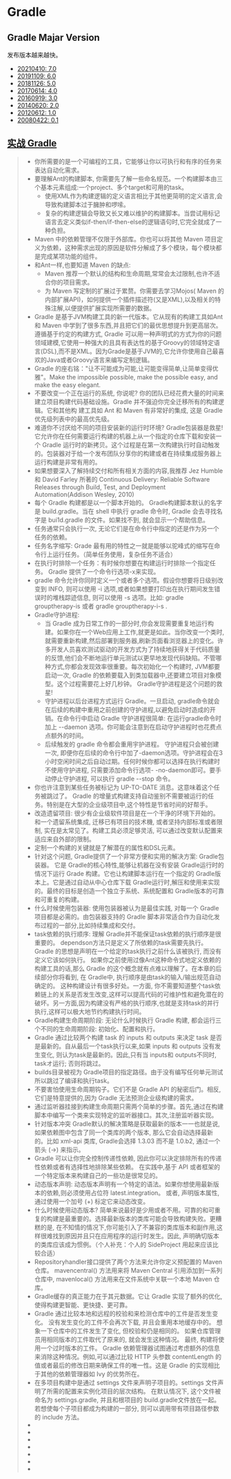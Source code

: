 # Gradle

## Gradle Majar Version

发布版本越来越快。

* [20210410: 7.0](https://github.com/gradle/gradle/releases/tag/v7.0.0)
* [20191109: 6.0](https://github.com/gradle/gradle/releases/tag/v6.0.0)
* [20181126: 5.0](https://github.com/gradle/gradle/releases/tag/v5.0.0)
* [20170614: 4.0](https://github.com/gradle/gradle/releases/tag/v4.0.0)
* [20160919: 3.0](https://github.com/gradle/gradle/releases/tag/v3.0.0)
* [20140620: 2.0](https://github.com/gradle/gradle/releases/tag/REL_2.0)
* [20120612: 1.0](https://github.com/gradle/gradle/releases/tag/REL_1.0)
* [20080422: 0.1](https://github.com/gradle/gradle/releases/tag/REL-0.1)

## [实战 Gradle](https://book.douban.com/subject/26609447/)

> * 你所需要的是一个可编程的工具，它能够让你以可执行和有序的任务来表达自动化需求。
> * 要理解Ant的构建脚本, 你需要先了解一些命名规范。一个构建脚本由三个基本元素组成:一个project、多个target和可用的task。
>   * 使用XML作为构建逻辑的定义语言相比于其他更简明的定义语言,会导致构建脚本过于臃肿和啰嗦。
>   * 复杂的构建逻辑会导致又长又难以维护的构建脚本。当尝试用标记语言去定义类似if-then/if-then-else的逻辑语句时,它完全就成了一种负担。
> * Maven 中的依赖管理不仅限于外部库。你也可以将其他 Maven 项目定义为依赖，这种需求出现的原因是软件分解成了多个模块，每个模块都是完成某项功能的组件。
> * 和Ant一样,也要知道 Maven 的缺点:
>   * Maven 推荐一个默认的结构和生命周期,常常会太过限制,也许不适合你的项目需求。
>   * 为 Maven 写定制的扩展过于累赘。你需要去学习Mojos( Maven 的内部扩展API)，如何提供一个插件描述符(又是XML),以及相关的特殊注解,以便提供扩展实现所需要的数据。
> * Gradle 是基于JVM构建工具的新一代版本。它从现有的构建工具如Ant和 Maven 中学到了很多东西,并且把它们的最优思想提升到更高层次。遵循基于约定的构建方式, Gradle 可以用一种声明式的方式为你的问题领域建模,它使用一种强大的且具有表达性的基于Groovy的领域特定语言(DSL),而不是XML。因为Grade是基于JVM的,它允许你使用自己最喜欢的Java或者Groovy语言来编写定制逻辑。
> * Gradle 的座右铭："让不可能成为可能,让可能变得简单,让简单变得优雅"。Make the impossible possible, make the possible easy, and make the easy elegant.
> * 不要改变一个正在运行的系统, 你说呢? 你的团队已经花费大量的时间来建立项目构建代码基础设施。Gradle 并不强迫你完全迁移所有的构建逻辑。它和其他构 建工具如 Ant 和 Maven 有非常好的集成, 这是 Gradle 优先级列表中的最高优先级。
> * 难道你不讨厌给不同的项目安装新的运行时环境? Gradle包装器是救星!它允许你在任何需要运行构建的机器上从一个指定的仓库下载和安装一个 Gradle 运行时的新拷贝。这个过程是在第一次构建执行时自动触发的。包装器对于给一个发布团队分享你的构建或者在持续集成服务器上运行构建是非常有用的。
> * 如果想要深入了解持续交付和所有相关方面的内容,我推荐 Jez Humble 和 David Farley 所著的 Continuous Delivery: Reliable Software Releases through Build, Test, and Deployment Automation(Addison Wesley, 2010)
> * 每个 Gradle 构建都是以一个脚本开始的。 Gradle构建脚本默认的名字是 build.gradle。当在 shell 中执行 gradle 命令时, Gradle 会去寻找名字是 bui1d.gradle 的文件。如果找不到, 就会显示一个帮助信息。
> * 任务通常只会执行一次, 无论它们是在命令行中指定的还是作为另一个任务的依赖。
> * 任务名字缩写: Grade 最有用的特性之一就是能够以驼峰式的缩写在命令行上运行任务。（简单任务使用，复杂任务不适合）
> * 在执行时排除一个任务：有时候你想要在构建运行时排除一个指定任务。 Gradle 提供了一个命令行选项-x来实现。
> * gradle 命令允许你同时定义一个或者多个选项。假设你想要将日级别改变到 INFO, 则可以使用 -i 选项,或者如果想要打印出在执行期间发生错误时的堆栈踪迹信息, 则可以使用 -s 选项。比如: gradle grouptherapy-is 或者 gradle grouptherapy-i-s .
> * Gradle守护进程:
>   * 当 Gradle 成为日常工作的一部分时,你会发现需要重复地运行构建。如果你在一个Web应用上工作,就更是如此。当你改变一个类时,就需要重新构建,然后部署到服务器,刷新页面看浏览器上的变化。许多开发人员喜欢测试驱动的开发方式为了持续地获得关于代码质量的反馈,他们会不断地运行单元测试以更早地发现代码缺陷。不管哪种方式,你都会发现效率很重要。每次初始化一个构建时, JVM都要启动一次, Gradle 的依赖要载入到类加载器中,还要建立项目对象模型。这个过程需要花上好几秒钟。 Gradle守护进程是这个问题的救星!
>   * 守护进程以后台进程方式运行 Gradle。一旦启动, gradle命令就会在后续的构建中重用之前创建的守护进程,以避免启动时造成的开销。在命令行中启动 Gradle 守护进程很简单: 在运行gradle命令时加上 --daemon 选项。你可能会注意到在启动守护进程时也花费点点额外的时间。
>   * 后续触发的 gradle 命令都会重用宇护进程。 守护进程只会被创建一次, 即便你在后续的命令行中加了-daemon选项。守护进程会在3小时空闲时间之后自动过期。任何时候你都可以选择在执行构建时不使用守护进程, 只需要添加命令行选项- -no-daemon即可。要手动停止守护进程, 可以执行 gradle --stop 命令。
> * 你也许注意到某些任务被标记为 UP-TO-DATE 消息。这意味着这个任务被跳过了。 Gradle 的增量式构建支持自动鉴别不需要被运行的任务。特别是在大型的企业级项目中,这个特性是节省时间的好帮手。
> * 改造遗留项目: 很少有企业级软件项目是在一个干浄的环境下开始的。和一个遗留系统集成, 迁移已有项目的技术機, 或者坚持内部标准或者限制, 实在是太常见了。构建工具必须足够灵活, 可以通过改变默认配置来适应来自外部的限制。
> * 定制一个构建的关键就是了解潜在的属性和DSL元素。
> * 针对这个问题, Gradle提供了一个非常方便和实用的解决方案: Gradle包装器。 它是 Gradle的核心特性,能够让机器在没有安装 Gradle运行时的情况下运行 Grade 构建。它也让构建脚本运行在一个指定的 Gradle版本上。它是通过自动从中心仓库下载 Gradle运行时,解压和使用来实现的。最终的目标是创造一个独立于系统、系统配置和 Gradle版本的可靠和可重复的构建。
> * 什么时候使用包装器: 使用包装器被认为是最佳实践, 对每一个 Gradle 项目都是必需的。由包装器支持的 Gradle 脚本非常适合作为自动化发布过程的一部分,比如持续集成和交付。
> * task依赖的执行顺序: 理解 Gradle并不能保证task依赖的执行顺序是很重要的。 dependson方法只是定义了所依赖的task需要先执行。 Gradle 的思想是声明在一个给定的task执行之前什么该被执行, 而没有定义它该如何执行。 如果你之前使用过像Ant这种命令式地定义依赖的构建工具的话,那么 Gradle 的这个概念就有点难以理解了。在本章的后续部分你将看到, 在 Gradle中, 执行顺序是由task的输入/输出规范自动确定的。 这种构建设计有很多好处。一方面, 你不需要知道整个task依赖链上的关系是否发生改变,这样可以提高代码的可维护性和避免潜在的破坏。另一方面,因为构建没有严格的执行顺序,也就是支持task的并行执行,这样可以极大地节约构建执行时间。
> * Gradle构建生命周期阶段: 无论什么时候执行 Gradle 构建, 都会运行三个不同的生命周期阶段: 初始化、配置和执行。
> * Gradle 通过比较两个构建 task 的 inputs 和 outputs 来决定 task 是否是最新的。自从最后一个task执行以来,如果 inputs 和 outputs 没有发生变化, 则认为task是最新的。因此,只有当 inputs和 outputs不同时, taskオ运行; 否则将跳过。
> * builds目录被视为 Gradle项目的指定路径。由于没有编写任何单元测试所以跳过了编译和执行task。
> * 不要害怕使用生命周期钩子。它们不是 Gradle API 的秘密后门。相反, 它们是特意提供的,因为 Gradle 无法预测企业级构建的需求。
> * 通过监听器挂接到构建生命周期只需两个简单的步骤。首先,通过在构建脚本中编写一个类来实现特定的监听器接口。其次,注册监听器实现。
> * 针对版本冲突 Gradle默认的解决策略是获取最新的版本一一也就是说, 如果依赖图中包含了同一个类库的两个版本, 那么它会自动选择最新的。比如 xml-api 类库, Gradle会选择 1.3.03 而不是 1.0.b2, 通过一个箭头 \(->\) 来指示。
> * Gradle 可以让你完全控制传递性依赖, 因此你可以決定排除所有的传递性依赖或者有选择性地排除某些依赖。 在实践中,基于 API 或者框架的一个特定版本来构建自己的一些功是很常见的。
> * 动态版本声明: 动态版本声明有一个特定的语法。如果你想使用最新版本的依赖,则必须使用占位符 latest.integration。 或者, 声明版本属性, 通过使用一个加号 \(+\) 标定它来动态改变。
> * 什么时候使用动态版本? 简单来说最好是少用或者不用。可靠的和可重复的构建是最重要的。选择最新版本的类库可能会导致构建失败。更糟糕的是, 在不知情的情况下,你可能引入了不兼容的类库版本和副作用,这样很难找到原因并且只在应用程序的运行时发生。因此, 声明确切版本的类库应该成为惯例。（个人补充：个人的 SideProject 用起来应该比较合适）
> * Repositoryhandler接口提供了两个方法来允许你定义预配置的 Maven 仓库。 mavencentral() 方法用来将 Maven Central 引用添加到一系列仓库中, mavenlocal() 方法用来在文件系统中关联一个本地 Maven 仓库。
> * Gradle缓存的真正能力在于其元数据。它让 Gradle 实现了额外的优化, 使得构建更智能、更快捷、更可靠。
> * Gradle 通过比较本地和远程的校验和来检测仓库中的工件是否发生变化。 没有发生变化的工件不会再次下载, 并且会重用本地缓存中的。 想象一下仓库中的工件发生了变化, 但校验和仍是相同的。 如果仓库管理员用相同版本的工件取代了原来的, 就会发生这种情况。 最终, 构建将使用一个过时版本的工件。 Gradle 依赖管理器试图通过考虑额外的信息来消除这种情况。例如,可以通过比较 HTTP 头参数 contentLength 的值或者最后的修改日期来确保工件的唯一性。这是 Gradle 的实现相比于其他的依赖管理器如 Ivy 的优势所在。
> * 在多项目构建中是通过 settings 文件来声明子项目的。settings 文件声明了所需的配置来实例化项目的层次结构。 在默认情况下, 这个文件被命名为 settings.gradle, 并且和根项目的 build.gradle文件放在一起。 若想使每个子项目都成为构建的一部分, 则可以调用带有项目路径参数的 include 方法。
> *
> *
> *
> *
> *
> *
> *


